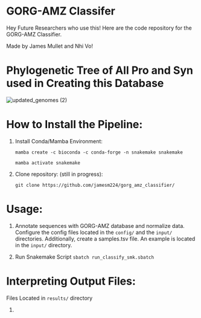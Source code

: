 # GORG-AMZ Classifer

Hey Future Researchers who use this! Here are the code repository for the GORG-AMZ Classifier.

Made by James Mullet and Nhi Vo!

# Phylogenetic Tree of All Pro and Syn used in Creating this Database
![updated_genomes (2)](https://github.com/jamesm224/gorg_db_update/assets/86495895/181bba39-b338-4553-97c3-8a7f553ec7fa)

# How to Install the Pipeline:

1. Install Conda/Mamba Environment:

       mamba create -c bioconda -c conda-forge -n snakemake snakemake
   
       mamba activate snakemake

2. Clone repository: (still in progress):

       git clone https://github.com/jamesm224/gorg_amz_classifier/

# Usage:

1. Annotate sequences with GORG-AMZ database and normalize data. Configure the config files located in the ```config/``` and the ```input/``` directories. Additionally, create a samples.tsv file. An example is located in the ```input/``` directory.

2. Run Snakemake Script
   ```sbatch run_classify_smk.sbatch```

# Interpreting Output Files:

Files Located in ```results/``` directory

1. 

     

